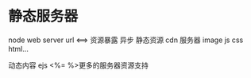 # 静态服务器
node web server
url <==> 资源暴露
异步
静态资源 cdn 服务器
image
js
css
html...


动态内容 ejs <%= %>更多的服务器资源支持